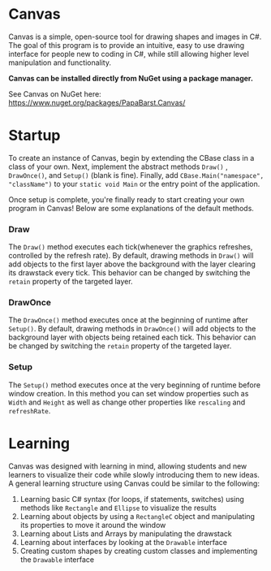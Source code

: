 # Canvas
Canvas is a simple, open-source tool for drawing shapes and images in C#. The goal of this program is to provide an intuitive, easy to use drawing interface for people new to coding in C#, while still allowing higher level manipulation and functionality. 

**Canvas can be installed directly from NuGet using a package manager.**

See Canvas on NuGet here: https://www.nuget.org/packages/PapaBarst.Canvas/

# Startup
To create an instance of Canvas, begin by extending the CBase class in a class of your own. Next, implement the abstract methods `Draw()` , `DrawOnce()`, and `Setup()` (blank is fine). Finally, add `CBase.Main("namespace", "className")` to your `static void Main` or the entry point of the application.

Once setup is complete, you're finally ready to start creating your own program in Canvas! Below are some explanations of the default methods.

### Draw
The `Draw()` method executes each tick(whenever the graphics refreshes, controlled by the refresh rate). By default, drawing methods in `Draw()` will add objects to the first layer above the background with the layer clearing its drawstack every tick. This behavior can be changed by switching the `retain` property of the targeted layer.

### DrawOnce
The `DrawOnce()` method executes once at the beginning of runtime after `Setup()`. By default, drawing methods in `DrawOnce()` will add objects to the background layer with objects being retained each tick. This behavior can be changed by switching the `retain` property of the targeted layer.

### Setup
The `Setup()` method executes once at the very beginning of runtime before window creation. In this method you can set window properties such as `Width` and `Height` as well as change other properties like `rescaling` and `refreshRate`. 

# Learning
Canvas was designed with learning in mind, allowing students and new learners to visualize their code while slowly introducing them to new ideas. A general learning structure using Canvas could be similar to the following:
1. Learning basic C# syntax (for loops, if statements, switches) using methods like `Rectangle` and `Ellipse` to visualize the results
2. Learning about objects by using a `RectangleC` object and manipulating its properties to move it around the window
3. Learning about Lists and Arrays by manipulating the drawstack
4. Learning about interfaces by looking at the `Drawable` interface
5. Creating custom shapes by creating custom classes and implementing the `Drawable` interface
